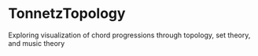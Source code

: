 # TonnetzTopology
Exploring visualization of chord progressions through topology, set theory, and music theory
